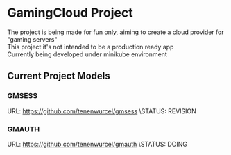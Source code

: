 # GamingCloud Project
The project is being made for fun only, aiming to create a cloud provider for "gaming servers"\
This project it's not intended to be a production ready app\
Currently being developed under minikube environment

## Current Project Models
### GMSESS
URL: https://github.com/tenenwurcel/gmsess
\STATUS: REVISION

### GMAUTH
URL: https://github.com/tenenwurcel/gmauth
\STATUS: DOING
